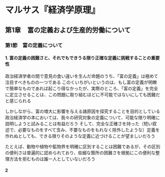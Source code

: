 # マルサス『経済学原理』

## 第1章　富の定義および生産的労働について

### 第1節　富の定義について

#### 1. 富の定義の困難さと、それでもできうる限り正確な定義に挑戦することの重要性

政治経済学者の間で意見の食い違いを生んだ命題のうち、「富の定義」は極めて注目すべきものの一つである
このくいちがいというのは、もし富の定義が明瞭で簡単なものであれば起こり得なかったが、実際のところ、「富の定義」を完全に定立させることは、この問題に取り組むほどに不可能ではないにしても困難だと感じられる

しかしながら、富の増大に影響を与える諸原因を探究することを目的としている政治経済学の本においては、我々の研究対象の定義について、可能な限り明確に説明しようと試みることは有益だろう
そして、完全な正確さを持った（短い叙述で、必要なものをすべて含み、不要なものをもれなく除外したような）定義を作れぬとしても、できる限りそのような定義に近づけることが望ましいだろう

たとえば、動物や植物や鉱物界を明確に区別することは困難であるが、その区別の便利さは普遍的に認められており、些細な箇所の困難さを根拠にこの便利な整理方法を拒むものは誰一人としていないだろう

#### 2
